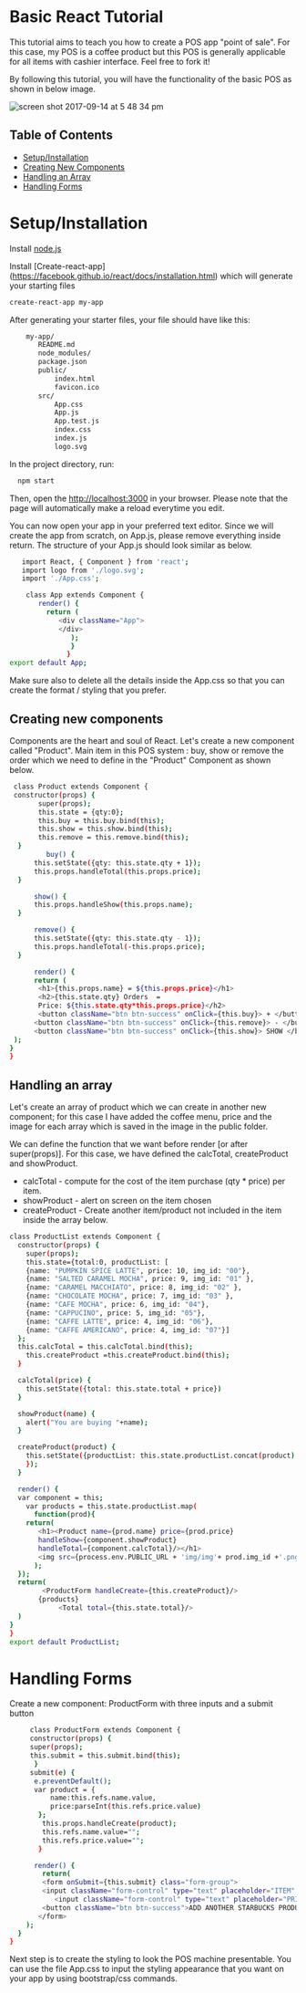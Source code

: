 # Basic React Tutorial


This tutorial aims to teach you how to create a POS app "point of sale". For this case, my POS is a coffee product but this POS is generally applicable for all items with cashier interface. Feel free to fork it!

By following this tutorial, you will have the functionality of the basic POS as shown in below image.

![screen shot 2017-09-14 at 5 48 34 pm](https://user-images.githubusercontent.com/26729817/30424992-40135cd0-997a-11e7-95fa-2a30c6ec51f9.png)


## Table of Contents
 - [Setup/Installation](#setup/installation)
 - [Creating New Components](#creating-new-components)
 - [Handling an Array](#handling-an-array)
  - [Handling Forms](#handling-forms)

# Setup/Installation
Install [node.js](https://nodejs.org/en/)

Install [Create-react-app] (https://facebook.github.io/react/docs/installation.html) which will generate your starting files

```sh
create-react-app my-app
```


After generating your starter files, your file should have like this:
  ```sh
      my-app/
         README.md
         node_modules/
         package.json
         public/
             index.html
             favicon.ico
         src/
             App.css
             App.js
             App.test.js
             index.css
             index.js
             logo.svg
```

In the project directory, run:
```sh
  npm start
```

Then, open the [http://localhost:3000](http://localhost:3000) in your browser.
Please note that the page will automatically make a reload everytime you edit.

 
You can now open your app in your preferred text editor.
Since we will create the app from scratch, on App.js, please remove everything inside return. 
The structure of your App.js should look similar as below.

```sh
   import React, { Component } from 'react';
   import logo from './logo.svg';
   import './App.css';

    class App extends Component {
       render() {
         return (
            <div className="App">
            </div>
               );
               }
              }
export default App;
```

Make sure also to delete all the details inside the App.css so that you can create the format / styling that you prefer.
  
 ## Creating new components
   Components are the heart and soul of React.
   Let's create a new component called "Product". 
   Main item in this POS system : buy, show or remove the order which we need to define in the "Product" Component as shown    below.
   
   ```sh
    class Product extends Component {
    constructor(props) {
          super(props);
          this.state = {qty:0};
          this.buy = this.buy.bind(this);
          this.show = this.show.bind(this);
          this.remove = this.remove.bind(this);
     }
            buy() {
         this.setState({qty: this.state.qty + 1});
         this.props.handleTotal(this.props.price);
     }

         show() {
         this.props.handleShow(this.props.name);
     }

         remove() {
         this.setState({qty: this.state.qty - 1});
         this.props.handleTotal(-this.props.price);
     }

         render() {
         return (
          <h1>{this.props.name} = ${this.props.price}</h1>
          <h2>{this.state.qty} Orders  = 
          Price: ${this.state.qty*this.props.price}</h2>
          <button className="btn btn-success" onClick={this.buy}> + </button>
         <button className="btn btn-success" onClick={this.remove}> - </button>
         <button className="btn btn-success" onClick={this.show}> SHOW </button>
    );
  }
}
```

 ## Handling an array
Let's create an array of product which we can create in another new component; for this case I have added the coffee menu, price and the image for each array which is saved in the image in the public folder.

We can define the function that we want before render [or after super(props)]. 
For this case, we have defined the calcTotal, createProduct and showProduct.

- calcTotal - compute for the cost of the item purchase (qty * price) per item.
- showProduct - alert on screen on the item chosen
- createProduct - Create another item/product not included in the item inside the array below.

```sh
class ProductList extends Component {
  constructor(props) {
    super(props);
    this.state={total:0, productList: [
    {name: "PUMPKIN SPICE LATTE", price: 10, img_id: "00"},
    {name: "SALTED CARAMEL MOCHA", price: 9, img_id: "01" },
    {name: "CARAMEL MACCHIATO", price: 8, img_id: "02" },
    {name: "CHOCOLATE MOCHA", price: 7, img_id: "03" },
    {name: "CAFE MOCHA", price: 6, img_id: "04"},
    {name: "CAPPUCINO", price: 5, img_id: "05"},
    {name: "CAFFE LATTE", price: 4, img_id: "06"},
    {name: "CAFFE AMERICANO", price: 4, img_id: "07"}]
  };
  this.calcTotal = this.calcTotal.bind(this);
    this.createProduct =this.createProduct.bind(this);
  }

  calcTotal(price) {
    this.setState({total: this.state.total + price})
  }

  showProduct(name) {
    alert("You are buying "+name);
  }

  createProduct(product) {
    this.setState({productList: this.state.productList.concat(product)
    });
  }

  render() {
  var component = this;
    var products = this.state.productList.map(
      function(prod){
    return(
       <h1><Product name={prod.name} price={prod.price}
       handleShow={component.showProduct}
       handleTotal={component.calcTotal}/></h1>
       <img src={process.env.PUBLIC_URL + 'img/img'+ prod.img_id +'.png'} />
      );
  });
  return(
        <ProductForm handleCreate={this.createProduct}/>
       {products}
            <Total total={this.state.total}/>
  )
}
}
export default ProductList;
```

# Handling Forms
 Create a new component: ProductForm with three inputs and a submit button
```sh
     class ProductForm extends Component {
     constructor(props) {
     super(props);
     this.submit = this.submit.bind(this);
      }
     submit(e) {
      e.preventDefault();
      var product = {
          name:this.refs.name.value,
          price:parseInt(this.refs.price.value)
       };
        this.props.handleCreate(product);
        this.refs.name.value="";
        this.refs.price.value="";
       }

      render() {
        return(
        <form onSubmit={this.submit} class="form-group">
        <input className="form-control" type="text" placeholder="ITEM" ref="name"/>
           <input className="form-control" type="text" placeholder="PRICE" ref="price"/>
        <button className="btn btn-success">ADD ANOTHER STARBUCKS PRODUCT</button>
       </form>
    );
  }
}
```

Next step is to create the styling to look the POS machine presentable. You can use the file App.css to input the styling appearance that you want on your app by using bootstrap/css commands.


